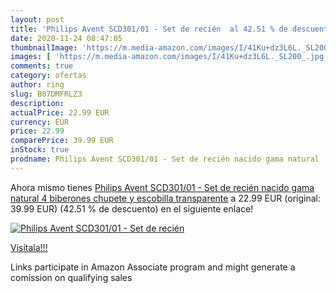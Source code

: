 ```yaml
---
layout: post
title: 'Philips Avent SCD301/01 - Set de recién  al 42.51 % de descuento'
date: 2020-11-24 08:47:05
thumbnailImage: 'https://m.media-amazon.com/images/I/41Ku+dz3L6L._SL200_.jpg'
images: [ 'https://m.media-amazon.com/images/I/41Ku+dz3L6L._SL200_.jpg' ]
comments: true
category: ofertas
author: ring
slug: B07DMFRLZ3
description:
actualPrice: 22.99 EUR
currency: EUR
price: 22.99
comparePrice: 39.99 EUR
inStock: true
prodname: Philips Avent SCD301/01 - Set de recién nacido gama natural  4 biberones  chupete y escobilla  transparente
---
```


Ahora mismo tienes [Philips Avent SCD301/01 - Set de recién nacido gama natural  4 biberones  chupete y escobilla  transparente](https://www.amazon.es/dp/B07DMFRLZ3/?tag=tolees-21) a 22.99 EUR (original: 39.99 EUR) (42.51 %  de descuento) en el siguiente enlace!

[![Philips Avent SCD301/01 - Set de recién ](https://m.media-amazon.com/images/I/41Ku+dz3L6L._SL200_.jpg)](https://www.amazon.es/dp/B07DMFRLZ3/?tag=tolees-21)

[Visítala!!!](https://www.amazon.es/dp/B07DMFRLZ3/?tag=tolees-21)

Links participate in Amazon Associate program and might generate a comission on qualifying sales
